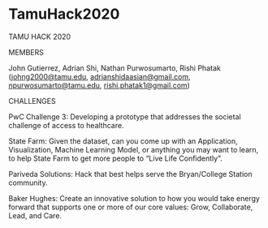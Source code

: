 # TamuHack2020
TAMU HACK 2020

MEMBERS

John Gutierrez, Adrian Shi, Nathan Purwosumarto, Rishi Phatak
(johng2000@tamu.edu, adrianshidaasian@gmail.com, npurwosumarto@tamu.edu, rishi.phatak1@gmail.com)

CHALLENGES

PwC Challenge 3: Developing a prototype that addresses the societal challenge of access to healthcare.

State Farm: Given the dataset, can you come up with an Application, Visualization, Machine Learning Model, or anything you may want to learn, to help State Farm to get more people to “Live Life Confidently”.

Pariveda Solutions: Hack that best helps serve the Bryan/College Station community.

Baker Hughes: Create an innovative solution to how you would take energy forward that supports one or more of our core values: Grow, Collaborate, Lead, and Care.
